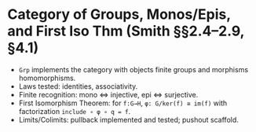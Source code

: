 # Category of Groups, Monos/Epis, and First Iso Thm (Smith §§2.4–2.9, §4.1)

- `Grp` implements the category with objects finite groups and morphisms homomorphisms.
- Laws tested: identities, associativity.
- Finite recognition: mono ⇔ injective, epi ⇔ surjective.
- First Isomorphism Theorem: for `f:G→H`, `φ: G/ker(f) ≅ im(f)` with factorization `include ∘ φ ∘ q = f`.
- Limits/Colimits: pullback implemented and tested; pushout scaffold.
